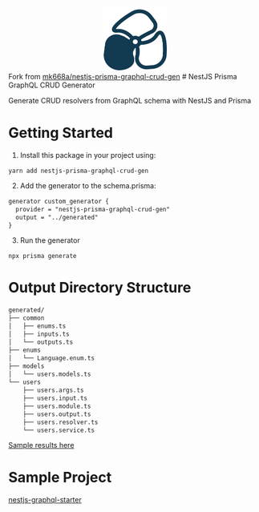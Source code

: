 <div align="center">
    <img src="./icon.png" alt="icon" height="128" width="128">
</div>
Fork from 
<a href="https://github.com/mk668a/nestjs-prisma-graphql-crud-gen">mk668a/nestjs-prisma-graphql-crud-gen</a>
# NestJS Prisma GraphQL CRUD Generator

Generate CRUD resolvers from GraphQL schema with NestJS and Prisma

# Getting Started

1. Install this package in your project using:

```shell
yarn add nestjs-prisma-graphql-crud-gen
```

2. Add the generator to the schema.prisma:

```
generator custom_generator {
  provider = "nestjs-prisma-graphql-crud-gen"
  output = "../generated"
}
```

3. Run the generator

```shell
npx prisma generate
```

# Output Directory Structure

```
generated/
├── common
│   ├── enums.ts
│   ├── inputs.ts
│   └── outputs.ts
├── enums
│   └── Language.enum.ts
├── models
│   └── users.models.ts
└── users
    ├── users.args.ts
    ├── users.input.ts
    ├── users.module.ts
    ├── users.output.ts
    ├── users.resolver.ts
    └── users.service.ts
```

<a href="https://github.com/mk668a/nestjs-prisma-graphql-crud-gen/tree/main/usage/generated">Sample results here</a>

# Sample Project

<a href="https://github.com/mk668a/nestjs-graphql-starter">nestjs-graphql-starter</a>
